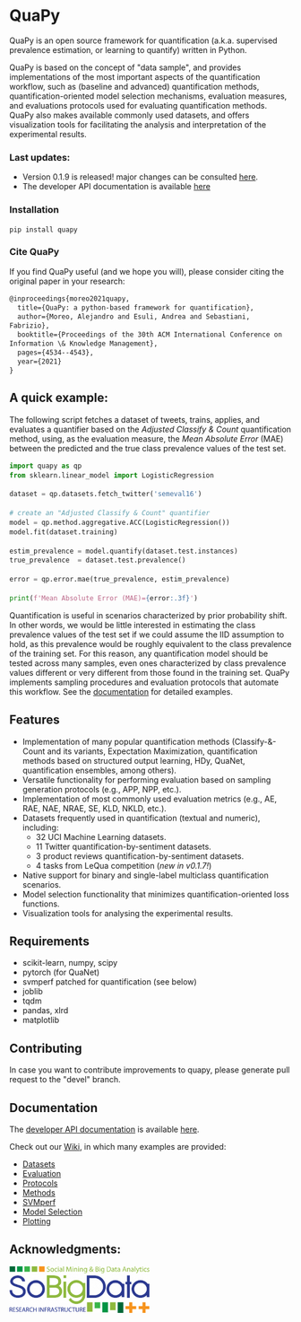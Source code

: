 # QuaPy

QuaPy is an open source framework for quantification (a.k.a. supervised prevalence estimation, or learning to quantify)
written in Python.

QuaPy is based on the concept of "data sample", and provides implementations of the
most important aspects of the quantification workflow, such as (baseline and advanced)
quantification methods, 
quantification-oriented model selection mechanisms, evaluation measures, and evaluations protocols
used for evaluating quantification methods.
QuaPy also makes available commonly used datasets, and offers visualization tools 
for facilitating the analysis and interpretation of the experimental results.

### Last updates:

* Version 0.1.9 is released! major changes can be consulted [here](CHANGE_LOG.txt).
* The developer API documentation is available [here](https://hlt-isti.github.io/QuaPy/build/html/modules.html)

### Installation

```commandline
pip install quapy
```

### Cite QuaPy

If you find QuaPy useful (and we hope you will), please consider citing the original paper in your research:

```
@inproceedings{moreo2021quapy,
  title={QuaPy: a python-based framework for quantification},
  author={Moreo, Alejandro and Esuli, Andrea and Sebastiani, Fabrizio},
  booktitle={Proceedings of the 30th ACM International Conference on Information \& Knowledge Management},
  pages={4534--4543},
  year={2021}
}
```

## A quick example:

The following script fetches a dataset of tweets, trains, applies, and evaluates a quantifier based on the 
_Adjusted Classify & Count_ quantification method, using, as the evaluation measure, the _Mean Absolute Error_ (MAE)
between the predicted and the true class prevalence values
of the test set.

```python
import quapy as qp
from sklearn.linear_model import LogisticRegression

dataset = qp.datasets.fetch_twitter('semeval16')

# create an "Adjusted Classify & Count" quantifier
model = qp.method.aggregative.ACC(LogisticRegression())
model.fit(dataset.training)

estim_prevalence = model.quantify(dataset.test.instances)
true_prevalence  = dataset.test.prevalence()

error = qp.error.mae(true_prevalence, estim_prevalence)

print(f'Mean Absolute Error (MAE)={error:.3f}')
```

Quantification is useful in scenarios characterized by prior probability shift. In other
words, we would be little interested in estimating the class prevalence values of the test set if 
we could assume the IID assumption to hold, as this prevalence would be roughly equivalent to the 
class prevalence of the training set. For this reason, any quantification model 
should be tested across many samples, even ones characterized by class prevalence 
values different or very different from those found in the training set.
QuaPy implements sampling procedures and evaluation protocols that automate this workflow.
See the [documentation](https://hlt-isti.github.io/QuaPy/build/html/) for detailed examples.

## Features

* Implementation of many popular quantification methods (Classify-&-Count and its variants, Expectation Maximization,
quantification methods based on structured output learning, HDy, QuaNet, quantification ensembles, among others).
* Versatile functionality for performing evaluation based on sampling generation protocols (e.g., APP, NPP, etc.).
* Implementation of most commonly used evaluation metrics (e.g., AE, RAE, NAE, NRAE, SE, KLD, NKLD, etc.).
* Datasets frequently used in quantification (textual and numeric), including:
    * 32 UCI Machine Learning datasets.
    * 11 Twitter quantification-by-sentiment datasets.
    * 3 product reviews quantification-by-sentiment datasets. 
    * 4 tasks from LeQua competition (_new in v0.1.7!_)
* Native support for binary and single-label multiclass quantification scenarios.
* Model selection functionality that minimizes quantification-oriented loss functions.
* Visualization tools for analysing the experimental results.

## Requirements

* scikit-learn, numpy, scipy
* pytorch (for QuaNet)
* svmperf patched for quantification (see below)
* joblib
* tqdm
* pandas, xlrd
* matplotlib

## Contributing

In case you want to contribute improvements to quapy, please generate pull request to the "devel" branch.
  
## Documentation

The [developer API documentation](https://hlt-isti.github.io/QuaPy/build/html/modules.html) is available [here](https://hlt-isti.github.io/QuaPy/build/html/index.html). 

Check out our [Wiki](https://github.com/HLT-ISTI/QuaPy/wiki), in which many examples
are provided:

* [Datasets](https://github.com/HLT-ISTI/QuaPy/wiki/Datasets)
* [Evaluation](https://github.com/HLT-ISTI/QuaPy/wiki/Evaluation)
* [Protocols](https://github.com/HLT-ISTI/QuaPy/wiki/Protocols)
* [Methods](https://github.com/HLT-ISTI/QuaPy/wiki/Methods)
* [SVMperf](https://github.com/HLT-ISTI/QuaPy/wiki/ExplicitLossMinimization)
* [Model Selection](https://github.com/HLT-ISTI/QuaPy/wiki/Model-Selection)
* [Plotting](https://github.com/HLT-ISTI/QuaPy/wiki/Plotting)

## Acknowledgments:

<img src="SoBigData.png" alt="SoBigData++" width="250"/>
